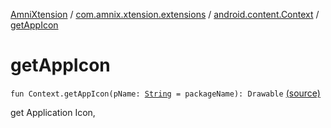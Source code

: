 [AmniXtension](../../index.md) / [com.amnix.xtension.extensions](../index.md) / [android.content.Context](index.md) / [getAppIcon](./get-app-icon.md)

# getAppIcon

`fun Context.getAppIcon(pName: `[`String`](https://kotlinlang.org/api/latest/jvm/stdlib/kotlin/-string/index.html)` = packageName): Drawable` [(source)](https://github.com/AmniX/AmniXTension/tree/master/AmniXtension/src/main/java/com/amnix/xtension/extensions/ContextExtension.kt#L276)

get Application Icon,

